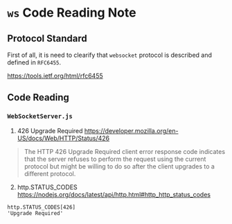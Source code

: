 # `ws` Code Reading Note

## Protocol Standard
First of all, it is need to clearify that `websocket` protocol is described and defined in `RFC6455`.

https://tools.ietf.org/html/rfc6455

## Code Reading
### `WebSocketServer.js`
1. 426 Upgrade Required
https://developer.mozilla.org/en-US/docs/Web/HTTP/Status/426

> The HTTP 426 Upgrade Required client error response code indicates that the server refuses to perform the request using the current protocol but might be willing to do so after the client upgrades to a different protocol.

2. http.STATUS_CODES
https://nodejs.org/docs/latest/api/http.html#http_http_status_codes

``` node
http.STATUS_CODES[426]
'Upgrade Required'
```







